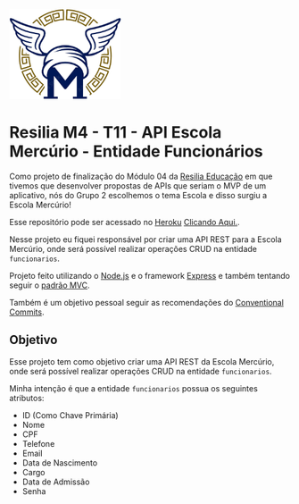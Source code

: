 <p align="left">
  <img src="./src/assets/escola-mercurio-logo.png" alt="Logo da Escola Mercúrio" width="200px">
</p>

# Resilia M4 - T11 - API Escola Mercúrio - Entidade Funcionários

Como projeto de finalização do Módulo 04 da [Resilia Educação](https://www.resilia.com.br/) em que tivemos que desenvolver propostas de APIs que seriam o MVP de um aplicativo, nós do Grupo 2 escolhemos o tema Escola e disso surgiu a Escola Mercúrio!

Esse repositório pode ser acessado no [Heroku](https://www.heroku.com) [Clicando Aqui.](https://resilia-m4-escola-mercurio-api.herokuapp.com/).

Nesse projeto eu fiquei responsável por criar uma API REST para a Escola Mercúrio, onde será possível realizar operações CRUD na entidade `funcionarios`.

Projeto feito utilizando o [Node.js](https://nodejs.org/en/) e o framework [Express](https://expressjs.com/) e também tentando seguir o [padrão MVC](https://pt.wikipedia.org/wiki/MVC).

Também é um objetivo pessoal seguir as recomendações do [Conventional Commits](https://www.conventionalcommits.org/pt-br/v1.0.0/).


## Objetivo

Esse projeto tem como objetivo criar uma API REST da Escola Mercúrio, onde será possível realizar operações CRUD na entidade `funcionarios`.

Minha intenção é que a entidade `funcionarios` possua os seguintes atributos:

- ID (Como Chave Primária)
- Nome
- CPF
- Telefone
- Email
- Data de Nascimento
- Cargo
- Data de Admissão
- Senha
